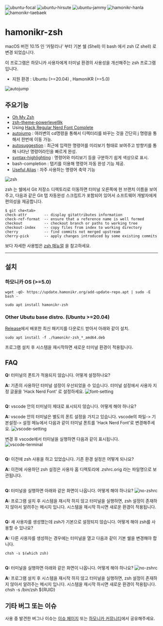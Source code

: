 ![ubuntu-focal](https://img.shields.io/badge/ubuntu-20.04-red)
![ubuntu-hirsute](https://img.shields.io/badge/ubuntu-21.04-red)
![ubuntu-jammy](https://img.shields.io/badge/ubuntu-22.04-red)
![hamonikr-hanla](https://img.shields.io/badge/hamonikr-hanla-purple)
![hamonikr-taebaek](https://img.shields.io/badge/hamonikr-taeback-green)

# hamonikr-zsh

macOS 버전 10.15 인 ‘카탈리나’ 부터 기본 쉘 (Shell) 이 bash 에서 zsh (Z shell) 로 변경 되었습니다. 

이 프로그램은 하모니카 사용자에게 터미널 환경의 사용성을 개선해주는 zsh 프로그램 입니다.

* 지원 환경 : Ubuntu (>=20.04) , HamoniKR (>=5.0)

![autojump](doc/autojump.gif)


## 주요기능

 * [Oh My Zsh](https://github.com/ohmyzsh/ohmyzsh/)
 * [zsh-theme-powerlevel9k](https://github.com/Powerlevel9k/powerlevel9k)
 * Using [Hack Regular Nerd Font Complete](https://github.com/ryanoasis/)
 * [autojump](https://github.com/wting/autojump) : 여러변의 cd명령을 통해서 디렉터리를 바꾸는 것을 간단히 j 명령을 통해서 한번에 이동 가능.
 * [autosuggestion](https://github.com/zsh-users/zsh-autosuggestions) : 최근에 입력한 명령어를 미리보기 형태로 보여주고 방향키를 통해 나타난 명령어라인을 빠르게 완성.
 * [syntax-highlighting](https://github.com/zsh-users/zsh-syntax-highlighting) : 명령어와 미리보기 등을 구분하기 쉽게 색상으로 표시.
 * bash-completion : 탭키를 이용해 명령어 자동 완성 기능 제공.
 * [Useful Alias](https://www.atatus.com/blog/14-useful-bash-aliases-that-make-shell-less-complex-and-more-fun/) : 자주 사용하는 명령어 축약 기능

![zsh](doc/hamonikr-zsh.png)

zsh 는 쉘에서 Git 저장소 디렉토리로 이동하면 터미널 오른쪽에 현 브랜치 이름을 보여주고, 다음과 같은 Git 탭 자동완성 스크립트가 포함되어 있어서 소프트웨어 개발자에게 편의성을 제공합니다.

```
$ git che<tab>
check-attr        -- display gitattributes information
check-ref-format  -- ensure that a reference name is well formed
checkout          -- checkout branch or paths to working tree
checkout-index    -- copy files from index to working directory
cherry            -- find commits not merged upstream
cherry-pick       -- apply changes introduced by some existing commits
```

보다 자세한 사용법은 [zsh 매뉴얼](https://docs.hamonikr.org/hamonikr-5.0/tips/z-shell) 을 참고하세요.


-----
## 설치

### 하모니카 OS (>=5.0)
```
wget -qO- https://update.hamonikr.org/add-update-repo.apt | sudo -E bash -

sudo apt install hamonikr-zsh
```

### Other Ubutu base distro. (Ubuntu >=20.04)

[Release](https://github.com/hamonikr/hamonikr-zsh/releases)에서 배포한 최신 패키지를 다운로드 받아서 아래와 같이 설치.
```
sudo apt install -f ./hamonikr-zsh_*_amd64.deb
```
프로그램 설치 후 시스템을 재시작하면 새로운 터미널 환경이 적용됩니다.

## FAQ

 **Q:** 터미널의 폰트가 적용되지 않습니다. 어떻게 설정하나요? 

 **A:** 기존의 사용하던 터미널 설정이 우선되었을 수 있습니다. 터미널 설정에서 사용자 지정 글꼴을 'Hack Nerd Font' 로 설정하세요.
 ![font-setting](doc/font-setting.png)
##

 **Q:** vscode 안의 터미널이 제대로 표시되지 않습니다. 어떻게 해야 하나요?

 **A:** vscode 안의 터미널은 별도의 폰트 설정을 가지고 있습니다. vscode의 파일-> 기본설정-> 설정 메뉴에서 다음과 같이 터미널 폰트를 'Hack Nerd Font'로 변경해주세요.
 ![vscode-setting](doc/vscode-setting.png)

 변경 후 vscode에서 터미널을 실행하면 다음과 같이 표시됩니다.
 ![vscode-terminal](doc/vscode-terminal.png) 
##

 **Q:** 이전에 zsh 사용을 하고 있었습니다. 기존 환경 설정은 어떻게 되나요?

 **A:** 이전에 사용하던 zsh 설정은 사용자 홈 디렉토리에 .zshrc.orig 라는 파일명으로 보관됩니다. 
 ##

 **Q:** 터미널을 실행하면 아래와 같은 화면이 나옵니다. 어떻게 해야 하나요?
![no-zshrc](doc/no-zshrc.png)

 **A:** 프로그램 설치 후 시스템을 재시작 하지 않고 터미널을 실행하면, zsh 설정이 존재하지 않아서 알려주는 메시지 입니다. 시스템을 재시작 하시면 새로운 환경이 적용됩니다.
##

 **Q:** 새 사용자를 생성했는데 zsh가 기본으로 설정되지 않습니다. 어떻게 해야 zsh를 사용할 수 있나요?

 **A:** 다른 사용자를 생성하는 경우에는 터미널을 열고 다음과 같이 기본 쉘을 변경해야 합니다.
 ```
 chsh -s $(which zsh)
 ```
 ##

 **Q:** 터미널을 실행하면 아래와 같은 화면이 나옵니다. 어떻게 해야 하나요?
![no-zshrc](doc/no-zshrc.png)

 **A:** 프로그램 설치 후 시스템을 재시작 하지 않고 터미널을 실행하면, zsh 설정이 존재하지 않아서 알려주는 메시지 입니다. 시스템을 재시작 하시면 새로운 환경이 적용됩니다.
 chsh -s /bin/zsh ${RUID}


## 기타 버그 또는 이슈 

사용 중 발견한 버그나 이슈는 [이슈 페이지](https://github.com/hamonikr/hamonikr-zsh/issues) 또는 [하모니카 커뮤니티](https://hamonikr.org)에서 공유해주세요.
